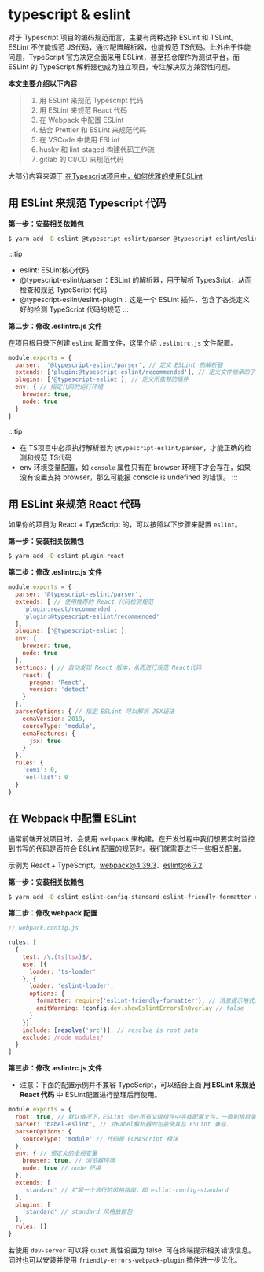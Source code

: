# typescript & eslint

对于 Typescript 项目的编码规范而言，主要有两种选择 ESLint 和 TSLint。ESLint 不仅能规范 JS代码，通过配置解析器，也能规范 TS代码。此外由于性能问题，TypeScript  官方决定全面采用 ESLint，甚至把仓库作为测试平台，而  ESLint 的 TypeScript 解析器也成为独立项目，专注解决双方兼容性问题。

**本文主要介绍以下内容**

> 1. 用 ESLint 来规范 Typescript 代码
> 2. 用 ESLint 来规范 React 代码
> 3. 在 Webpack 中配置 ESLint
> 4. 结合 Prettier 和 ESLint 来规范代码
> 5. 在 VSCode 中使用 ESLint
> 6. husky 和 lint-staged 构建代码工作流
> 7. gitlab 的 CI/CD 来规范代码

大部分内容来源于 [在Typescript项目中，如何优雅的使用ESLint](https://github.com/forthealllight/blog/issues/45)

## 用 ESLint 来规范 Typescript 代码

**第一步：安装相关依赖包**

```bash
$ yarn add -D eslint @typescript-eslint/parser @typescript-eslint/eslint-plugin
```

:::tip
* eslint: ESLint核心代码
* @typescript-eslint/parser：ESLint 的解析器，用于解析 TypesSript，从而检查和规范 TypeScript 代码
* @typescript-eslint/eslint-plugin：这是一个 ESLint 插件，包含了各类定义好的检测 TypeScript 代码的规范
:::

**第二步：修改 .eslintrc.js 文件**

在项目根目录下创建 `eslint` 配置文件，这里介绍 `.eslintrc.js` 文件配置。

```js
module.exports = {
  parser:  '@typescript-eslint/parser', // 定义 ESLint 的解析器
  extends: ['plugin:@typescript-eslint/recommended'], // 定义文件继承的子规范
  plugins: ['@typescript-eslint'], // 定义所依赖的插件
  env: { // 指定代码的运行环境
    browser: true,
    node: true
  }                               
}
```

:::tip
* 在 TS项目中必须执行解析器为 `@typescript-eslint/parser`，才能正确的检测和规范 TS代码
* env 环境变量配置，如 `console` 属性只有在 browser 环境下才会存在，如果没有设置支持 browser，那么可能报 console is undefined 的错误。
:::

## 用 ESLint 来规范 React 代码

如果你的项目为 React + TypeScript 的，可以按照以下步骤来配置 `eslint`。

**第一步：安装相关依赖包**

```bash
$ yarn add -D eslint-plugin-react
```

**第二步：修改 .eslintrc.js 文件**

```js
module.exports = {
  parser: '@typescript-eslint/parser',
  extends: [ // 使用推荐的 React 代码检测规范
    'plugin:react/recommended',
    'plugin:@typescript-eslint/recommended'
  ],
  plugins: ['@typescript-eslint'],
  env: {                         
    browser: true,
    node: true
  },
  settings: { // 自动发现 React 版本，从而进行规范 React代码
    react: {
      pragma: 'React',
      version: 'detect'
    }
  }, 
  parserOptions: { // 指定 ESLint 可以解析 JSX语法
    ecmaVersion: 2019,
    sourceType: 'module',
    ecmaFeatures: {
      jsx: true
    }
  },
  rules: {
    'semi': 0,
    'eol-last': 0
  }                           
}
```

## 在 Webpack 中配置 ESLint

通常前端开发项目时，会使用 webpack 来构建。在开发过程中我们想要实时监控到书写的代码是否符合 ESLint 配置的规范时。我们就需要进行一些相关配置。

示例为 React + TypeScript，webpack@4.39.3、eslint@6.7.2

**第一步：安装相关依赖包**

```bash
$ yarn add -D eslint eslint-config-standard eslint-friendly-formatter eslint-loader eslint-plugin-import eslint-plugin-node eslint-plugin-promise eslint-plugin-standard
```

**第二步：修改 webpack 配置**

```js
// webpack.config.js

rules: [
  {
    test: /\.(ts|tsx)$/,
    use: [{
      loader: 'ts-loader'
    }, {
      loader: 'eslint-loader',
      options: {
        formatter: require('eslint-friendly-formatter'), // 消息提示格式化
        emitWarning: !config.dev.showEslintErrorsInOverlay // false
      }
    }],
    include: [resolve('src')], // resolve is root path
    exclude: /node_modules/
  }
]
```

**第三步：修改 .eslintrc.js 文件**

* 注意：下面的配置示例并不兼容 TypeScript，可以结合上面 **用 ESLint 来规范 React 代码** 中 ESLint配置进行整理后再使用。 

```js
module.exports = {
  root: true, // 默认情况下，ESLint 会在所有父级组件中寻找配置文件，一直到根目录。ESLint一旦发现配置文件中有 "root": true，它就会停止在父级目录中寻找.
  parser: 'babel-eslint', // 对Babel解析器的包装使其与 ESLint 兼容.
  parserOptions: {
    sourceType: 'module' // 代码是 ECMAScript 模块
  },
  env: { // 预定义的全局变量
    browser: true, // 浏览器环境
    node: true // node 环境
  },
  extends: [
    'standard' // 扩展一个流行的风格指南，即 eslint-config-standard 
  ],
  plugins: [
    'standard' // standard 风格依赖包
  ],
  rules: []
}
```

若使用 `dev-server` 可以将 `quiet` 属性设置为 false. 可在终端提示相关错误信息。同时也可以安装并使用 `friendly-errors-webpack-plugin` 插件进一步优化。